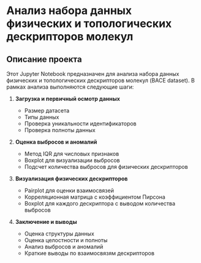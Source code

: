 # Анализ набора данных физических и топологических дескрипторов молекул

## Описание проекта
Этот Jupyter Notebook предназначен для анализа набора данных физических и топологических дескрипторов молекул (BACE dataset). В рамках анализа выполняются следующие шаги:

1. **Загрузка и первичный осмотр данных**
   - Размер датасета
   - Типы данных
   - Проверка уникальности идентификаторов
   - Проверка полноты данных

2. **Оценка выбросов и аномалий**
   - Метод IQR для числовых признаков
   - Boxplot для визуализации выбросов
   - Подсчет количества выбросов для физических дескрипторов

3. **Визуализация физических дескрипторов**
   - Pairplot для оценки взаимосвязей
   - Корреляционная матрица с коэффициентом Пирсона
   - Boxplot для каждого дескриптора с выводом количества выбросов

4. **Заключение и выводы**
   - Оценка структуры данных
   - Оценка целостности и полноты
   - Анализ выбросов и аномалий
   - Краткие выводы по взаимосвязям дескрипторов
